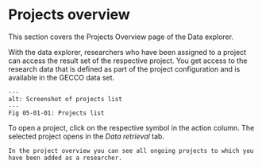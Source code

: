 # Projects overview

This section covers the Projects Overview page of the Data explorer.

With the data explorer, researchers who have been assigned to a project can access the result set of the respective project. You get access to the research data that is defined as part of the project configuration and is available in the GECCO data set.

```{figure} images/data_explorer_project.jpg
---
alt: Screenshot of projects list
---
Fig 05-01-01: Projects list
```

To open a project, click on the respective symbol in the action column. The selected project opens in the *Data retrieval* tab.

```{note}
In the project overview you can see all ongoing projects to which you have been added as a researcher.
```
